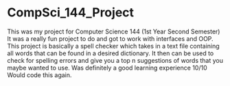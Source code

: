 # CompSci_144_Project

This was my project for Computer Science 144 (1st Year Second Semester)
It was a really fun project to do and got to work with interfaces and OOP.
This project is basically a spell checker which takes in a text file containing all words that can be found in a desired dictionary.
It then can be used to check for spelling errors and give you a top n suggestions of words that you maybe wanted to use.
Was definitely a good learning experience
10/10 Would code this again.
